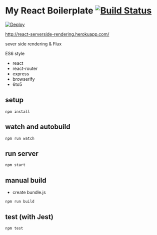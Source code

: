 # My React Boilerplate  [![Build Status](https://travis-ci.org/koba04/react-boilerplate.svg?branch=master)](https://travis-ci.org/koba04/react-boilerplate)


[![Deploy](https://www.herokucdn.com/deploy/button.png)](https://heroku.com/deploy?template=https://github.com/koba04/react-boilerplate)

http://react-serverside-rendering.herokuapp.com/

sever side rendering & Flux

ES6 style

* react
* react-router
* express
* browserify
* 6to5

## setup
```
npm install
```

## watch and autobuild
```
npm run watch
```

## run server
```
npm start
```

## manual build
* create bundle.js
```
npm run build
```

## test (with Jest)

```
npm test
```
